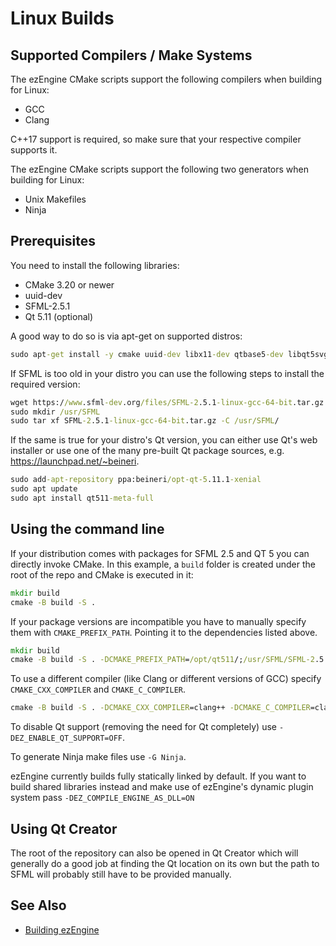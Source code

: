 # Linux Builds

## Supported Compilers / Make Systems

The ezEngine CMake scripts support the following compilers when building for Linux:

* GCC
* Clang

C++17 support is required, so make sure that your respective compiler supports it.

The ezEngine CMake scripts support the following two generators when building for Linux:

* Unix Makefiles
* Ninja 

## Prerequisites

You need to install the following libraries:

* CMake 3.20 or newer
* uuid-dev
* SFML-2.5.1
* Qt 5.11 (optional)

A good way to do so is via apt-get on supported distros:

``` cmd
sudo apt-get install -y cmake uuid-dev libx11-dev qtbase5-dev libqt5svg5-dev build-essential
```

If SFML is too old in your distro you can use the following steps to install the required version:

``` cmd
wget https://www.sfml-dev.org/files/SFML-2.5.1-linux-gcc-64-bit.tar.gz
sudo mkdir /usr/SFML
sudo tar xf SFML-2.5.1-linux-gcc-64-bit.tar.gz -C /usr/SFML/
```

If the same is true for your distro's Qt version, you can either use Qt's web installer or use one of the many pre-built Qt package sources, e.g. <https://launchpad.net/~beineri>.

``` cmd
sudo add-apt-repository ppa:beineri/opt-qt-5.11.1-xenial
sudo apt update
sudo apt install qt511-meta-full
```

## Using the command line

If your distribution comes with packages for SFML 2.5 and QT 5 you can directly invoke CMake.
In this example, a `build` folder is created under the root of the repo and CMake is executed in it:

``` cmd
mkdir build
cmake -B build -S .
```

If your package versions are incompatible you have to manually specify them with `CMAKE_PREFIX_PATH`. Pointing it to the dependencies listed above.

``` cmd
mkdir build
cmake -B build -S . -DCMAKE_PREFIX_PATH=/opt/qt511/;/usr/SFML/SFML-2.5.1/lib/cmake/SFML
```

To use a different compiler (like Clang or different versions of GCC) specify `CMAKE_CXX_COMPILER` and `CMAKE_C_COMPILER`.
``` cmd
cmake -B build -S . -DCMAKE_CXX_COMPILER=clang++ -DCMAKE_C_COMPILER=clang
```

To disable Qt support (removing the need for Qt completely) use `-DEZ_ENABLE_QT_SUPPORT=OFF`.

To generate Ninja make files use `-G Ninja`.

ezEngine currently builds fully statically linked by default. If you want to build shared libraries instead and make use of ezEngine's dynamic plugin system pass `-DEZ_COMPILE_ENGINE_AS_DLL=ON`

## Using Qt Creator

The root of the repository can also be opened in Qt Creator which will generally do a good job at finding the Qt location on its own but the path to SFML will probably still have to be provided manually.

## See Also

* [Building ezEngine](building-ez.md)

